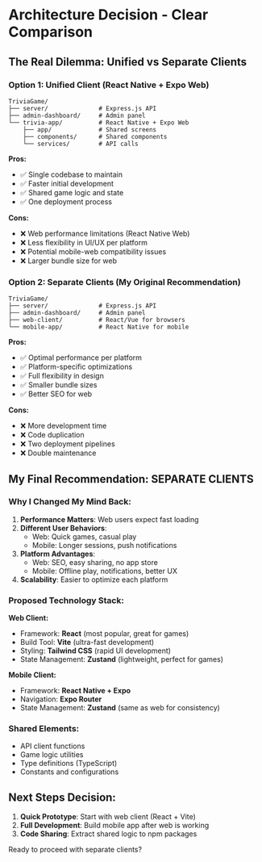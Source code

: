 # Architecture Decision - Clear Comparison

## The Real Dilemma: Unified vs Separate Clients

### Option 1: Unified Client (React Native + Expo Web)
```
TriviaGame/
├── server/              # Express.js API
├── admin-dashboard/     # Admin panel  
└── trivia-app/          # React Native + Expo Web
    ├── app/             # Shared screens
    ├── components/      # Shared components
    └── services/        # API calls
```

**Pros:**
- ✅ Single codebase to maintain
- ✅ Faster initial development
- ✅ Shared game logic and state
- ✅ One deployment process

**Cons:**
- ❌ Web performance limitations (React Native Web)
- ❌ Less flexibility in UI/UX per platform
- ❌ Potential mobile-web compatibility issues
- ❌ Larger bundle size for web

### Option 2: Separate Clients (My Original Recommendation)
```
TriviaGame/
├── server/              # Express.js API
├── admin-dashboard/     # Admin panel
├── web-client/          # React/Vue for browsers
└── mobile-app/          # React Native for mobile
```

**Pros:**
- ✅ Optimal performance per platform
- ✅ Platform-specific optimizations
- ✅ Full flexibility in design
- ✅ Smaller bundle sizes
- ✅ Better SEO for web

**Cons:**
- ❌ More development time
- ❌ Code duplication
- ❌ Two deployment pipelines
- ❌ Double maintenance

## My Final Recommendation: **SEPARATE CLIENTS**

### Why I Changed My Mind Back:

1. **Performance Matters**: Web users expect fast loading
2. **Different User Behaviors**: 
   - Web: Quick games, casual play
   - Mobile: Longer sessions, push notifications
3. **Platform Advantages**:
   - Web: SEO, easy sharing, no app store
   - Mobile: Offline play, notifications, better UX
4. **Scalability**: Easier to optimize each platform

### Proposed Technology Stack:

**Web Client:**
- Framework: **React** (most popular, great for games)
- Build Tool: **Vite** (ultra-fast development)
- Styling: **Tailwind CSS** (rapid UI development)
- State Management: **Zustand** (lightweight, perfect for games)

**Mobile Client:**
- Framework: **React Native + Expo**
- Navigation: **Expo Router**
- State Management: **Zustand** (same as web for consistency)

### Shared Elements:
- API client functions
- Game logic utilities
- Type definitions (TypeScript)
- Constants and configurations

## Next Steps Decision:
1. **Quick Prototype**: Start with web client (React + Vite)
2. **Full Development**: Build mobile app after web is working
3. **Code Sharing**: Extract shared logic to npm packages

Ready to proceed with separate clients?
